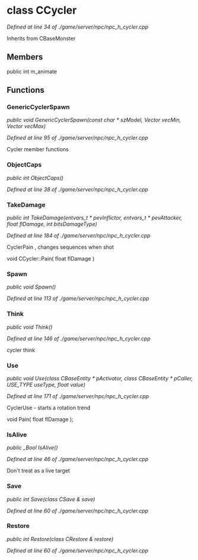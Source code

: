 # class CCycler

*Defined at line 34 of ./game/server/npc/npc_h_cycler.cpp*

Inherits from CBaseMonster



## Members

public int m_animate



## Functions

### GenericCyclerSpawn

*public void GenericCyclerSpawn(const char * szModel, Vector vecMin, Vector vecMax)*

*Defined at line 95 of ./game/server/npc/npc_h_cycler.cpp*

 Cycler member functions

### ObjectCaps

*public int ObjectCaps()*

*Defined at line 38 of ./game/server/npc/npc_h_cycler.cpp*

### TakeDamage

*public int TakeDamage(entvars_t * pevInflictor, entvars_t * pevAttacker, float flDamage, int bitsDamageType)*

*Defined at line 184 of ./game/server/npc/npc_h_cycler.cpp*

 CyclerPain , changes sequences when shot

void CCycler::Pain( float flDamage )

### Spawn

*public void Spawn()*

*Defined at line 113 of ./game/server/npc/npc_h_cycler.cpp*

### Think

*public void Think()*

*Defined at line 146 of ./game/server/npc/npc_h_cycler.cpp*

 cycler think

### Use

*public void Use(class CBaseEntity * pActivator, class CBaseEntity * pCaller, USE_TYPE useType, float value)*

*Defined at line 171 of ./game/server/npc/npc_h_cycler.cpp*

 CyclerUse - starts a rotation trend

void Pain( float flDamage );

### IsAlive

*public _Bool IsAlive()*

*Defined at line 46 of ./game/server/npc/npc_h_cycler.cpp*

 Don't treat as a live target

### Save

*public int Save(class CSave & save)*

*Defined at line 60 of ./game/server/npc/npc_h_cycler.cpp*

### Restore

*public int Restore(class CRestore & restore)*

*Defined at line 60 of ./game/server/npc/npc_h_cycler.cpp*



